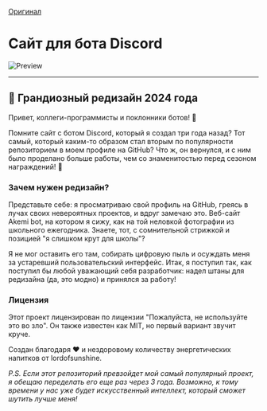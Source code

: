 <a href="">Оригинал</a>

# Сайт для бота Discord

<img src="https://cdn.glitch.global/512b4305-e0aa-4ab1-ab51-5bb22b63ccf8/bannergit.png?v=1733577218053" alt="Preview" width="auto" height="auto">
<hr>

## 🎪 Грандиозный редизайн 2024 года

Привет, коллеги-программисты и поклонники ботов! 👋

Помните сайт с ботом Discord, который я создал три года назад? Тот самый, который каким-то образом стал вторым по популярности репозиторием в моем профиле на GitHub? Что ж, он вернулся, и с ним было проделано больше работы, чем со знаменитостью перед сезоном награждений! 🌟

### Зачем нужен редизайн?

Представьте себе: я просматриваю свой профиль на GitHub, греясь в лучах своих невероятных проектов, и вдруг замечаю это. Веб-сайт Akemi bot, на котором я сижу, как на той неловкой фотографии из школьного ежегодника. Знаете, тот, с сомнительной стрижкой и позицией "я слишком крут для школы"?

Я не мог оставить его там, собирать цифровую пыль и осуждать меня за устаревший пользовательский интерфейс. Итак, я поступил так, как поступил бы любой уважающий себя разработчик: надел штаны для редизайна (да, это модно) и принялся за работу!

### Лицензия
Этот проект лицензирован по лицензии "Пожалуйста, не используйте это во зло". Он также известен как MIT, но первый вариант звучит круче.

Создан благодаря ❤️ и нездоровому количеству энергетических напитков от lordofsunshine.

*P.S. Если этот репозиторий превзойдет мой самый популярный проект, я обещаю переделать его еще раз через 3 года. Возможно, к тому времени у нас уже будет искусственный интеллект, который сможет шутить лучше меня!*
